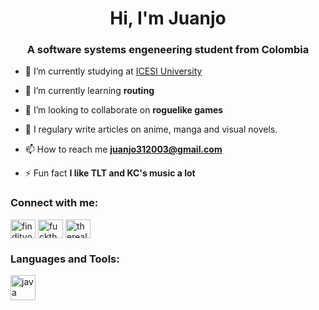 <h1 align="center">Hi, I'm Juanjo</h1>
<h3 align="center">A software systems engeneering student from Colombia</h3>

- 🔭 I’m currently studying at [ICESI University](https://www.icesi.edu.co)

- 🌱 I’m currently learning **routing**

- 👯 I’m looking to collaborate on **roguelike games**

- 📝 I regulary write articles on anime, manga and visual novels.

- 📫 How to reach me **juanjo312003@gmail.com**

- ⚡ Fun fact **I like TLT and KC's music a lot**

<h3 align="left">Connect with me:</h3>
<p align="left">
<a href="https://twitter.com/juanjobj3" target="blank"><img align="center" src="https://cdn.jsdelivr.net/npm/simple-icons@3.0.1/icons/twitter.svg" alt="findityourselfgit" height="30" width="40" /></a>
<a href="https://fb.com/fuckthatlol" target="blank"><img align="center" src="https://cdn.jsdelivr.net/npm/simple-icons@3.0.1/icons/facebook.svg" alt="fuckthatlol" height="30" width="40" /></a>
<a href="https://codeforces.com/profile/therealfakeness" target="blank"><img align="center" src="https://cdn.jsdelivr.net/npm/simple-icons@3.0.1/icons/codeforces.svg" alt="therealfakeness" height="30" width="40" /></a>
</p>

<h3 align="left">Languages and Tools:</h3>
<p align="left"> <a href="https://www.java.com" target="_blank"> <img src="https://devicons.github.io/devicon/devicon.git/icons/java/java-original-wordmark.svg" alt="java" width="40" height="40"/> </a> </p>
